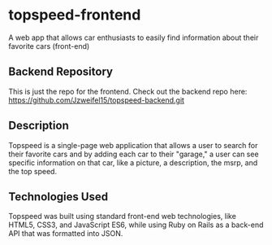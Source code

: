 # topspeed-frontend
 A web app that allows car enthusiasts to easily find information about their favorite cars (front-end)

## Backend Repository
This is just the repo for the frontend. Check out the backend repo here: https://github.com/Jzweifel15/topspeed-backend.git 

## Description
Topspeed is a single-page web application that allows a user to search for their favorite cars and by adding each car to their "garage," a user can see specific information on that car, like a picture, a description, the msrp, and the top speed.

## Technologies Used
Topspeed was built using standard front-end web technologies, like HTML5, CSS3, and JavaScript ES6, while using Ruby on Rails as a back-end API that was formatted into JSON.

